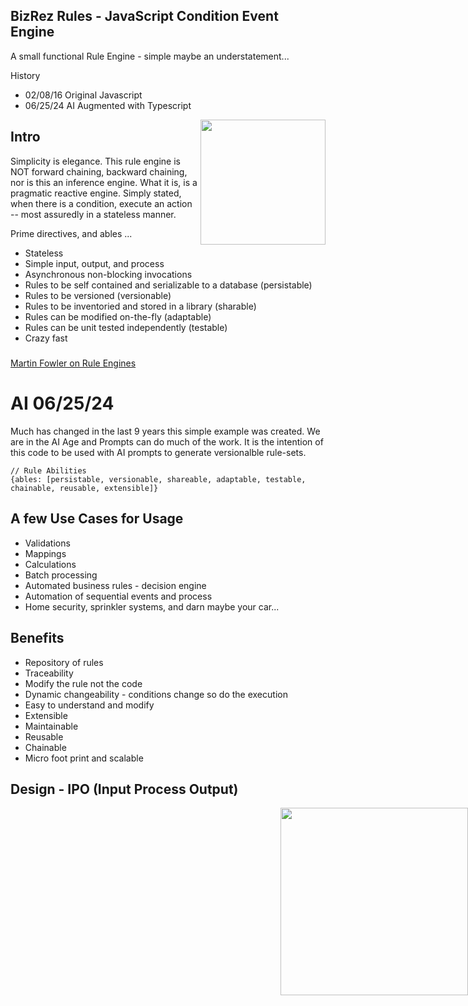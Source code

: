 ## BizRez Rules - JavaScript Condition Event Engine

A small functional Rule Engine - simple maybe an understatement... 

History
- 02/08/16 Original Javascript
- 06/25/24 AI Augmented with Typescript

<img src="http://upload.wikimedia.org/wikipedia/commons/d/dc/Magneto,_longitudinal_section_(Rankin_Kennedy,_Modern_Engines,_Vol_II).jpg" align="right" width="200px" />

## Intro

Simplicity is elegance. This rule engine is NOT forward chaining, backward chaining, nor is this an inference engine. What it is, is a pragmatic reactive engine. Simply stated, when there is a condition, execute an action -- most assuredly in a stateless manner. 

Prime directives, and ables ...
- Stateless
- Simple input, output, and process
- Asynchronous non-blocking invocations
- Rules to be self contained and serializable to a database (persistable)
- Rules to be versioned (versionable)
- Rules to be inventoried and stored in a library (sharable)
- Rules can be modified on-the-fly (adaptable)
- Rules can be unit tested independently (testable)
- Crazy fast

#####

[Martin Fowler on Rule Engines](http://martinfowler.com/bliki/RulesEngine.html)

# AI 06/25/24
Much has changed in the last 9 years this simple example was created. We are in the AI Age and
Prompts can do much of the work. It is the intention of this code to be used with AI prompts to 
generate versionalble rule-sets. 

```
// Rule Abilities 
{ables: [persistable, versionable, shareable, adaptable, testable, chainable, reusable, extensible]}
```


## A few Use Cases for Usage

- Validations
- Mappings
- Calculations
- Batch processing
- Automated business rules - decision engine
- Automation of sequential events and process
- Home security, sprinkler systems, and darn maybe your car...

## Benefits

- Repository of rules
- Traceability
- Modify the rule not the code
- Dynamic changeability - conditions change so do the execution
- Easy to understand and modify
- Extensible
- Maintainable
- Reusable
- Chainable  
- Micro foot print and scalable

## Design - IPO (Input Process Output)


<img src="https://lh6.googleusercontent.com/-_xFQNsVja9s/U1XsZBOVi0I/AAAAAAAAG1I/a4Le6ruZDqU/w674-h502-no/rulesEngine.png" style="position:absolute; right:0px;" width="300px" />



 




